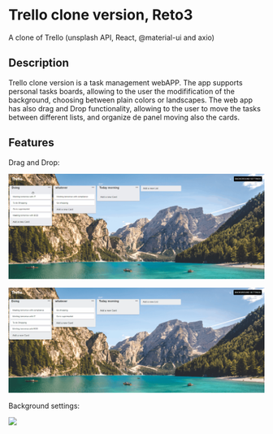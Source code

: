 # Trello clone version, Reto3
A clone of Trello (unsplash API, React, @material-ui and axio)

## Description
Trello clone version is a task management webAPP. The app supports personal tasks boards, allowing to the user the modifification of the background, choosing between plain colors or landscapes. The web app has also drag and Drop functionality, allowing to the user to move the tasks between different lists, and organize de panel moving also the cards.

## Features
Drag and Drop:

![](https://github.com/AlbertCos/Reto3/blob/master/Draganddrop1.gif)

![](https://github.com/AlbertCos/Reto3/blob/master/Draganddrop2.gif)

Background settings:

![](https://github.com/AlbertCos/Reto3/blob/master/Backgroundimage.gif)



